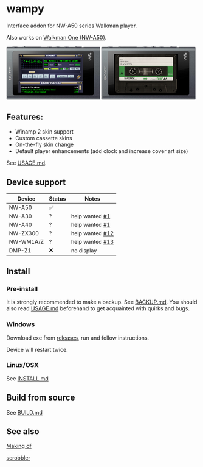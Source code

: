 wampy
=====

Interface addon for NW-A50 series Walkman player.

Also works on [Walkman One (NW-A50)](https://www.mrwalkman.com/p/sony-nw-a50series-custom-firmware.html).

<img src="images/winamp.png" alt="winamp" width="49%">&nbsp;<img src="images/cassette.png" alt="cassette" width="49%">

## Features:

- Winamp 2 skin support
- Custom cassette skins
- On-the-fly skin change
- Default player enhancements (add clock and increase cover art size)

See [USAGE.md](./USAGE.md).

## Device support

| Device    | Status | Notes                                                            |
|-----------|--------|------------------------------------------------------------------|
| NW-A50    | ✅      |                                                                  |
| NW-A30    | ?      | help wanted [#1](https://github.com/unknown321/wampy/issues/1)   |
| NW-A40    | ?      | help wanted [#1](https://github.com/unknown321/wampy/issues/1)   |
| NW-ZX300  | ?      | help wanted [#12](https://github.com/unknown321/wampy/issues/12) |
| NW-WM1A/Z | ?      | help wanted [#13](https://github.com/unknown321/wampy/issues/13) |
| DMP-Z1    | ❌      | no display                                                       |

## Install

### Pre-install

It is strongly recommended to make a backup. See [BACKUP.md](./BACKUP.md).
You should also read [USAGE.md](./USAGE.md) beforehand to get acquainted with quirks and bugs.

### Windows

Download exe from [releases](https://github.com/unknown321/wampy/releases), run and follow instructions.

Device will restart twice.

### Linux/OSX

See [INSTALL.md](./INSTALL.md)

## Build from source

See [BUILD.md](./BUILD.md)

## See also

[Making of](./MAKING_OF.md)

[scrobbler](https://github.com/unknown321/scrobbler)